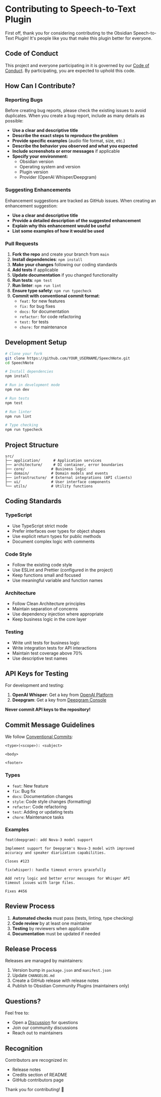 # Contributing to Speech-to-Text Plugin

First off, thank you for considering contributing to the Obsidian Speech-to-Text Plugin! It's people like you that make this plugin better for everyone.

## Code of Conduct

This project and everyone participating in it is governed by our [Code of Conduct](CODE_OF_CONDUCT.md). By participating, you are expected to uphold this code.

## How Can I Contribute?

### Reporting Bugs

Before creating bug reports, please check the existing issues to avoid duplicates. When you create a bug report, include as many details as possible:

- **Use a clear and descriptive title**
- **Describe the exact steps to reproduce the problem**
- **Provide specific examples** (audio file format, size, etc.)
- **Describe the behavior you observed and what you expected**
- **Include screenshots or error messages** if applicable
- **Specify your environment:**
  - Obsidian version
  - Operating system and version
  - Plugin version
  - Provider (OpenAI Whisper/Deepgram)

### Suggesting Enhancements

Enhancement suggestions are tracked as GitHub issues. When creating an enhancement suggestion:

- **Use a clear and descriptive title**
- **Provide a detailed description of the suggested enhancement**
- **Explain why this enhancement would be useful**
- **List some examples of how it would be used**

### Pull Requests

1. **Fork the repo** and create your branch from `main`
2. **Install dependencies**: `npm install`
3. **Make your changes** following our coding standards
4. **Add tests** if applicable
5. **Update documentation** if you changed functionality
6. **Run tests**: `npm test`
7. **Run linter**: `npm run lint`
8. **Ensure type safety**: `npm run typecheck`
9. **Commit with conventional commit format**:
   - `feat:` for new features
   - `fix:` for bug fixes
   - `docs:` for documentation
   - `refactor:` for code refactoring
   - `test:` for tests
   - `chore:` for maintenance

## Development Setup

```bash
# Clone your fork
git clone https://github.com/YOUR_USERNAME/SpeechNote.git
cd SpeechNote

# Install dependencies
npm install

# Run in development mode
npm run dev

# Run tests
npm test

# Run linter
npm run lint

# Type checking
npm run typecheck
```

## Project Structure

```
src/
├── application/      # Application services
├── architecture/     # DI container, error boundaries
├── core/            # Business logic
├── domain/          # Domain models and events
├── infrastructure/  # External integrations (API clients)
├── ui/              # User interface components
└── utils/           # Utility functions
```

## Coding Standards

### TypeScript

- Use TypeScript strict mode
- Prefer interfaces over types for object shapes
- Use explicit return types for public methods
- Document complex logic with comments

### Code Style

- Follow the existing code style
- Use ESLint and Prettier (configured in the project)
- Keep functions small and focused
- Use meaningful variable and function names

### Architecture

- Follow Clean Architecture principles
- Maintain separation of concerns
- Use dependency injection where appropriate
- Keep business logic in the core layer

### Testing

- Write unit tests for business logic
- Write integration tests for API interactions
- Maintain test coverage above 70%
- Use descriptive test names

## API Keys for Testing

For development and testing:

1. **OpenAI Whisper**: Get a key from [OpenAI Platform](https://platform.openai.com/api-keys)
2. **Deepgram**: Get a key from [Deepgram Console](https://console.deepgram.com/)

**Never commit API keys to the repository!**

## Commit Message Guidelines

We follow [Conventional Commits](https://www.conventionalcommits.org/):

```
<type>(<scope>): <subject>

<body>

<footer>
```

### Types

- `feat`: New feature
- `fix`: Bug fix
- `docs`: Documentation changes
- `style`: Code style changes (formatting)
- `refactor`: Code refactoring
- `test`: Adding or updating tests
- `chore`: Maintenance tasks

### Examples

```
feat(deepgram): add Nova-3 model support

Implement support for Deepgram's Nova-3 model with improved
accuracy and speaker diarization capabilities.

Closes #123
```

```
fix(whisper): handle timeout errors gracefully

Add retry logic and better error messages for Whisper API
timeout issues with large files.

Fixes #456
```

## Review Process

1. **Automated checks** must pass (tests, linting, type checking)
2. **Code review** by at least one maintainer
3. **Testing** by reviewers when applicable
4. **Documentation** must be updated if needed

## Release Process

Releases are managed by maintainers:

1. Version bump in `package.json` and `manifest.json`
2. Update `CHANGELOG.md`
3. Create a GitHub release with release notes
4. Publish to Obsidian Community Plugins (maintainers only)

## Questions?

Feel free to:

- Open a [Discussion](https://github.com/asyouplz/SpeechNote/discussions) for questions
- Join our community discussions
- Reach out to maintainers

## Recognition

Contributors are recognized in:

- Release notes
- Credits section of README
- GitHub contributors page

Thank you for contributing! 🎉